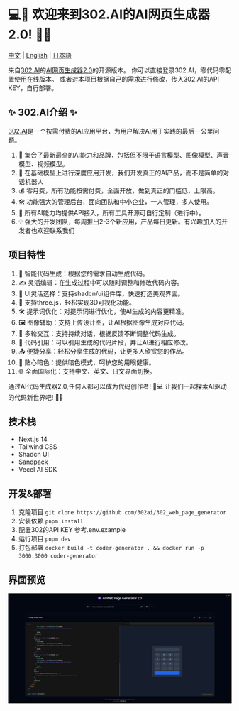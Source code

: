 # 💻🤖 欢迎来到302.AI的AI网页生成器2.0! 🚀✨

[中文](README_zh.md) | [English](README.md) | [日本語](README_ja.md)

来自[302.AI](https://302.ai)的[AI网页生成器2.0](https://302.ai/tools/coder/)的开源版本。
你可以直接登录302.AI，零代码零配置使用在线版本。
或者对本项目根据自己的需求进行修改，传入302.AI的API KEY，自行部署。

## ✨ 302.AI介绍 ✨
[302.AI](https://302.ai)是一个按需付费的AI应用平台，为用户解决AI用于实践的最后一公里问题。
1. 🧠 集合了最新最全的AI能力和品牌，包括但不限于语言模型、图像模型、声音模型、视频模型。
2. 🚀 在基础模型上进行深度应用开发，我们开发真正的AI产品，而不是简单的对话机器人
3. 💰 零月费，所有功能按需付费，全面开放，做到真正的门槛低，上限高。
4. 🛠 功能强大的管理后台，面向团队和中小企业，一人管理，多人使用。
5. 🔗 所有AI能力均提供API接入，所有工具开源可自行定制（进行中）。
6. 💡 强大的开发团队，每周推出2-3个新应用，产品每日更新。有兴趣加入的开发者也欢迎联系我们

## 项目特性
1. 🤖 智能代码生成：根据您的需求自动生成代码。
2. ✍️ 灵活编辑：在生成过程中可以随时调整和修改代码内容。
3. 🎨 UI灵活选择：支持shadcn/ui组件库，快速打造美观界面。
4. 🌟 支持three.js，轻松实现3D可视化功能。
5. 🛠️ 提示词优化：对提示词进行优化，使AI生成的内容更精准。
6. 🖼️ 图像辅助：支持上传设计图，让AI根据图像生成对应代码。
7. 💬 多轮交互：支持持续对话，根据反馈不断调整代码生成。
8. 🔗 代码引用：可以引用生成的代码片段，并让AI进行相应修改。
9. 📤 便捷分享：轻松分享生成的代码，让更多人欣赏您的作品。
10. 🌙 贴心暗色：提供暗色模式，呵护您的用眼健康。
11. 🌐 全面国际化：支持中文、英文、日文界面切换。

通过AI代码生成器2.0,任何人都可以成为代码创作者! 🎉💻 让我们一起探索AI驱动的代码新世界吧! 🌟🚀

## 技术栈
- Next.js 14
- Tailwind CSS
- Shadcn UI
- Sandpack
- Vecel AI SDK

## 开发&部署
1. 克隆项目 `git clone https://github.com/302ai/302_web_page_generator`
2. 安装依赖 `pnpm install`
3. 配置302的API KEY 参考.env.example
4. 运行项目 `pnpm dev`
5. 打包部署 `docker build -t coder-generator . && docker run -p 3000:3000 coder-generator`

## 界面预览
![界面预览](docs/preview.png)
